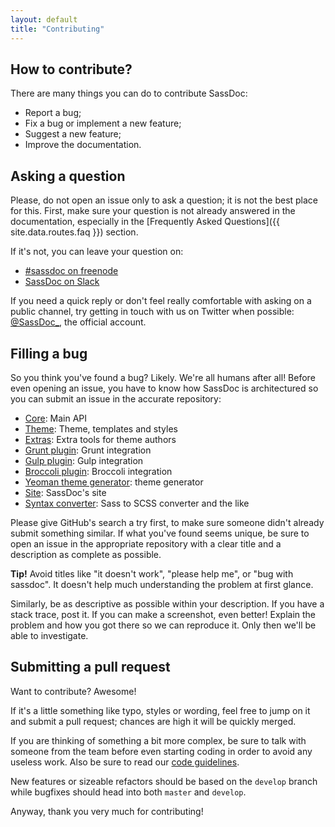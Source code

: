 ```yaml
---
layout: default
title: "Contributing"
---
```


## How to contribute?

There are many things you can do to contribute SassDoc:

* Report a bug;
* Fix a bug or implement a new feature;
* Suggest a new feature;
* Improve the documentation.

## Asking a question

Please, do not open an issue only to ask a question; it is not the best place for this. First, make sure your question is not already answered in the documentation, especially in the [Frequently Asked Questions]({{ site.data.routes.faq }}) section.

If it's not, you can leave your question on:

* [#sassdoc on freenode](http://webchat.freenode.net/)
* [SassDoc on Slack](http://sassdoc.slack.com/)

If you need a quick reply or don't feel really comfortable with asking on a public channel, try getting in touch with us on Twitter when possible: [@SassDoc\_](https://twitter.com/sassdoc_), the official account.

## Filling a bug

So you think you've found a bug? Likely. We're all humans after all! Before even opening an issue, you have to know how SassDoc is architectured so you can submit an issue in the accurate repository:

* [Core](https://github.com/sassdoc/sassdoc): Main API
* [Theme](https://github.com/sassdoc/sassdoc-theme-default): Theme, templates and styles
* [Extras](https://github.com/sassdoc/sassdoc-extras): Extra tools for theme authors
* [Grunt plugin](https://github.com/sassdoc/grunt-sassdoc): Grunt integration
* [Gulp plugin](https://github.com/sassdoc/gulp-sassdoc): Gulp integration
* [Broccoli plugin](https://github.com/sassdoc/broccoli-sassdoc): Broccoli integration
* [Yeoman theme generator](https://github.com/sassdoc/generator-sassdoc-theme): theme generator
* [Site](https://github.com/SassDoc/sassdoc.github.io): SassDoc's site
* [Syntax converter](https://github.com/SassDoc/sass-convert): Sass to SCSS converter and the like

Please give GitHub's search a try first, to make sure someone didn't already submit something similar. If what you've found seems unique, be sure to open an issue in the appropriate repository with a clear title and a description as complete as possible.

<p class="note  note--warning"><strong>Tip!</strong> Avoid titles like "it doesn't work", "please help me", or "bug with sassdoc". It doesn't help much understanding the problem at first glance.</p>

Similarly, be as descriptive as possible within your description. If you have a stack trace, post it. If you can make a screenshot, even better! Explain the problem and how you got there so we can reproduce it. Only then we'll be able to investigate.

## Submitting a pull request

Want to contribute? Awesome!

If it's a little something like typo, styles or wording, feel free to jump on it and submit a pull request; chances are high it will be quickly merged.

If you are thinking of something a bit more complex, be sure to talk with someone from the team before even starting coding in order to avoid any useless work. Also be sure to read our [code guidelines](https://github.com/SassDoc/sassdoc/blob/develop/GUIDELINES.md).

New features or sizeable refactors should be based on the `develop` branch while bugfixes should head into both `master` and `develop`.

Anyway, thank you very much for contributing!
